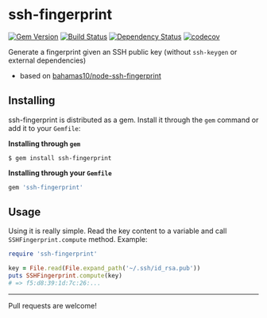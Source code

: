 ssh-fingerprint
===============
[![Gem Version](https://badge.fury.io/rb/ssh-fingerprint.png)](http://badge.fury.io/rb/ssh-fingerprint) [![Build Status](https://travis-ci.org/victorgama/has_gravatar.png?branch=master)](https://travis-ci.org/victorgama/ssh-fingerprint) [![Dependency Status](https://gemnasium.com/victorgama/ssh-fingerprint.png)](https://gemnasium.com/victorgama/ssh-fingerprint) [![codecov](https://codecov.io/gh/victorgama/ssh-fingerprint/branch/master/graph/badge.svg)](https://codecov.io/gh/victorgama/ssh-fingerprint)

Generate a fingerprint given an SSH public key (without `ssh-keygen` or external dependencies)
* based on [bahamas10/node-ssh-fingerprint](https://github.com/bahamas10/node-ssh-fingerprint)

Installing
----------

ssh-fingerprint is distributed as a gem. Install it through the `gem` command or add it to your `Gemfile`:

**Installing through `gem`**
```
$ gem install ssh-fingerprint
```

**Installing through your `Gemfile`**
```ruby
gem 'ssh-fingerprint'
```

Usage
-----

Using it is really simple. Read the key content to a variable and call `SSHFingerprint.compute` method. Example:

```ruby
require 'ssh-fingerprint'

key = File.read(File.expand_path('~/.ssh/id_rsa.pub'))
puts SSHFingerprint.compute(key)
# => f5:d8:39:1d:7c:26:...
```

-------

Pull requests are welcome!

